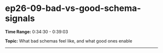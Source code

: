 # ep26-09-bad-vs-good-schema-signals

**Time Range:** 0:34:30 - 0:39:03

**Topic:** What bad schemas feel like, and what good ones enable

---

